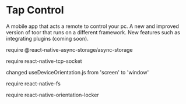 # Tap Control

A mobile app that acts a remote to control your pc.
A new and improved version of toor that runs on a different framework.
New features such as integrating plugins (coming soon).



require @react-native-async-storage/async-storage

require react-native-tcp-socket

changed useDeviceOrientation.js from 'screen' to 'window'

require react-native-fs

require react-native-orientation-locker